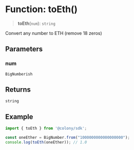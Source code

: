# Function: toEth()

> **toEth**(`num`): `string`

Convert any number to ETH (remove 18 zeros)

## Parameters

### num

`BigNumberish`

## Returns

`string`

## Example

```typescript
import { toEth } from '@colony/sdk';

const oneEther = BigNumber.from("1000000000000000000");
console.log(toEth(oneEther)); // 1.0
```
